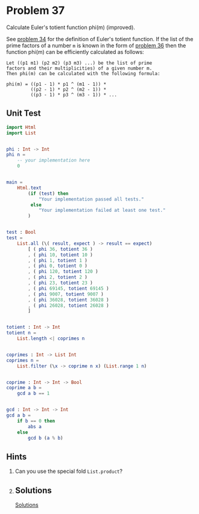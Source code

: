 # Problem 37

Calculate Euler's totient function phi\(m\) \(improved\).

See [problem 34](p34.md) for the definition of Euler's totient function. If the list of the prime factors of a number `m` is known in the form of [problem 36](p36.md) then the function phi\(m\) can be efficiently calculated as follows:

```
Let ((p1 m1) (p2 m2) (p3 m3) ...) be the list of prime
factors and their multiplicities) of a given number m. 
Then phi(m) can be calculated with the following formula:

phi(m) = ((p1 - 1) * p1 ^ (m1 - 1)) * 
         ((p2 - 1) * p2 ^ (m2 - 1)) * 
         ((p3 - 1) * p3 ^ (m3 - 1)) * ...
```

## Unit Test

```elm
import Html
import List


phi : Int -> Int
phi n =
    -- your implementation here
    0


main =
    Html.text
        (if (test) then
            "Your implementation passed all tests."
         else
            "Your implementation failed at least one test."
        )


test : Bool
test =
    List.all (\( result, expect ) -> result == expect)
        [ ( phi 36, totient 36 )
        , ( phi 10, totient 10 )
        , ( phi 1, totient 1 )
        , ( phi 0, totient 0 )
        , ( phi 120, totient 120 )
        , ( phi 2, totient 2 )
        , ( phi 23, totient 23 )
        , ( phi 69145, totient 69145 )
        , ( phi 9007, totient 9007 )
        , ( phi 36028, totient 36028 )
        , ( phi 26028, totient 26028 )
        ]


totient : Int -> Int
totient n =
    List.length <| coprimes n


coprimes : Int -> List Int
coprimes n =
    List.filter (\x -> coprime n x) (List.range 1 n) 


coprime : Int -> Int -> Bool
coprime a b =
    gcd a b == 1


gcd : Int -> Int -> Int
gcd a b =
    if b == 0 then
        abs a
    else
        gcd b (a % b)
```

## Hints

1. Can you use the special fold `List.product`? 
2. ## Solutions

   [Solutions](../s/s37.md)



